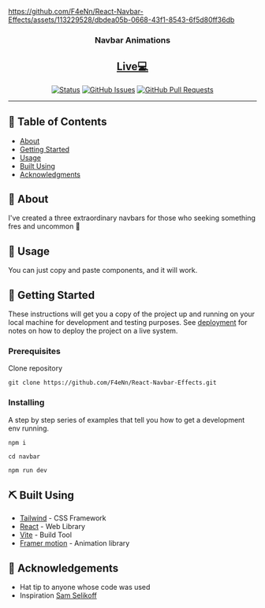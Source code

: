 <!-- @format -->

https://github.com/F4eNn/React-Navbar-Effects/assets/113229528/dbdea05b-0668-43f1-8543-6f5d80ff36db

<h3 align="center">Navbar Animations</h3>

<h2 align="center"></p><a target="_blank" ref="noopener noreferrer" href="https://react-navbar-effects.vercel.app/#Home" >Live💻</a> </h2>

<div align="center">

[![Status](https://img.shields.io/badge/status-active-success.svg)]()
[![GitHub Issues](https://img.shields.io/github/issues/F4eNn/React-Navbar-Effects)](https://github.com/F4eNn/React-Navbar-Effects/issues)
[![GitHub Pull Requests](https://img.shields.io/github/issues-pr/F4eNn/React-Navbar-Effects)](https://github.com/F4eNn/React-Navbar-Effects/pulls)

</div>

---


## 📝 Table of Contents

- [About](#about)
- [Getting Started](#getting_started)
- [Usage](#usage)
- [Built Using](#built_using)
- [Acknowledgments](#acknowledgement)

## 🧐 About <a name = "about"></a>

I've created a three extraordinary navbars for those who seeking something fres and uncommon 🚀



## 🎈 Usage <a name="usage"></a>

You can just copy and paste components, and it will work.

## 🏁 Getting Started <a name = "getting_started"></a>

These instructions will get you a copy of the project up and running on your local machine for development and testing purposes. See [deployment](#deployment) for notes on how to deploy the project on a live system.

### Prerequisites

Clone repository

```
git clone https://github.com/F4eNn/React-Navbar-Effects.git
```

### Installing

A step by step series of examples that tell you how to get a development env running.

```
npm i
```


```
cd navbar
```

```
npm run dev
```



## ⛏️ Built Using <a name = "built_using"></a>

- [Tailwind](https://tailwindcss.com/) - CSS Framework
- [React](https://react.dev/) - Web Library
- [Vite](https://vitejs.dev/) - Build Tool
- [Framer motion](https://www.framer.com/motion/) - Animation library

## 🎉 Acknowledgements <a name = "acknowledgement"></a>

- Hat tip to anyone whose code was used
- Inspiration [Sam Selikoff](https://twitter.com/devongovett/status/1647818725662289920)

